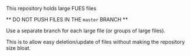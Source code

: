 This repository holds large FUES files

** DO NOT PUSH FILES IN THE `master` BRANCH **

Use a separate branch for each large file (or groups of large files).

This is to allow easy deletion/update of files without making the repository size bloat.